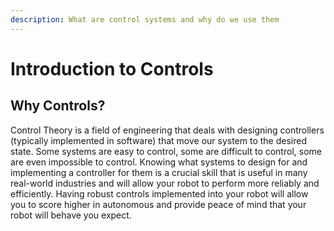 ```yaml
---
description: What are control systems and why do we use them
---
```


# Introduction to Controls

## Why Controls?

Control Theory is a field of engineering that deals with designing controllers \(typically implemented in software\) that move our system to the desired state. Some systems are easy to control, some are difficult to control, some are even impossible to control. Knowing what systems to design for and implementing a controller for them is a crucial skill that is useful in many real-world industries and will allow your robot to perform more reliably and efficiently. Having robust controls implemented into your robot will allow you to score higher in autonomous and provide peace of mind that your robot will behave you expect.



